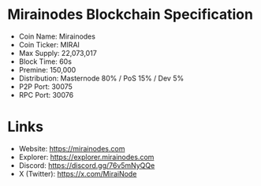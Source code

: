 # Mirainodes Blockchain Specification

- Coin Name: Mirainodes
- Coin Ticker: MIRAI
- Max Supply: 22,073,017
- Block Time: 60s
- Premine: 150,000
- Distribution: Masternode 80% / PoS 15% / Dev 5%
- P2P Port: 30075
- RPC Port: 30076

# Links

- Website: https://mirainodes.com
- Explorer: https://explorer.mirainodes.com
- Discord: https://discord.gg/76v5mNyQQe
- X (Twitter): https://x.com/MiraiNode
